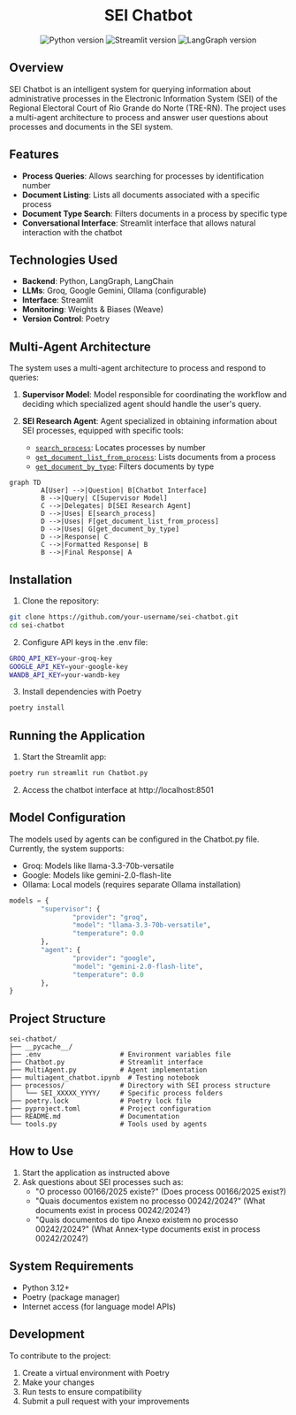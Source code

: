 <h1 align="center">SEI Chatbot</h1> 

<div align="center">
    <img src="https://img.shields.io/badge/Python-3.12+-blue?logo=python" alt="Python version">
    <img src="https://img.shields.io/badge/Streamlit-1.29.0+-green?logo=streamlit" alt="Streamlit version">
    <img src="https://img.shields.io/badge/LangGraph-0.0.20+-orange" alt="LangGraph version">
</div>

## Overview

SEI Chatbot is an intelligent system for querying information about administrative processes in the Electronic Information System (SEI) of the Regional Electoral Court of Rio Grande do Norte (TRE-RN). The project uses a multi-agent architecture to process and answer user questions about processes and documents in the SEI system.

## Features

- **Process Queries**: Allows searching for processes by identification number
- **Document Listing**: Lists all documents associated with a specific process
- **Document Type Search**: Filters documents in a process by specific type
- **Conversational Interface**: Streamlit interface that allows natural interaction with the chatbot

## Technologies Used

- **Backend**: Python, LangGraph, LangChain
- **LLMs**: Groq, Google Gemini, Ollama (configurable)
- **Interface**: Streamlit
- **Monitoring**: Weights & Biases (Weave)
- **Version Control**: Poetry

## Multi-Agent Architecture

The system uses a multi-agent architecture to process and respond to queries:

1. **Supervisor Model**: Model responsible for coordinating the workflow and deciding which specialized agent should handle the user's query.

2. **SEI Research Agent**: Agent specialized in obtaining information about SEI processes, equipped with specific tools:
     - [`search_process`](tools.py): Locates processes by number
     - [`get_document_list_from_process`](tools.py): Lists documents from a process
     - [`get_document_by_type`](tools.py): Filters documents by type

```mermaid
graph TD
        A[User] -->|Question| B[Chatbot Interface]
        B -->|Query| C[Supervisor Model]
        C -->|Delegates| D[SEI Research Agent]
        D -->|Uses| E[search_process]
        D -->|Uses| F[get_document_list_from_process]
        D -->|Uses| G[get_document_by_type]
        D -->|Response| C
        C -->|Formatted Response| B
        B -->|Final Response| A
```
## Installation
1. Clone the repository:
```bash
git clone https://github.com/your-username/sei-chatbot.git
cd sei-chatbot
```

2. Configure API keys in the .env file:
```bash
GROQ_API_KEY=your-groq-key
GOOGLE_API_KEY=your-google-key
WANDB_API_KEY=your-wandb-key
```

3. Install dependencies with Poetry
```bash
poetry install
```
## Running the Application

1. Start the Streamlit app:
```bash
poetry run streamlit run Chatbot.py
```

2. Access the chatbot interface at http://localhost:8501


## Model Configuration
The models used by agents can be configured in the Chatbot.py file. Currently, the system supports:

- Groq: Models like llama-3.3-70b-versatile
- Google: Models like gemini-2.0-flash-lite
- Ollama: Local models (requires separate Ollama installation)

```python
models = {
        "supervisor": {
                "provider": "groq",
                "model": "llama-3.3-70b-versatile",
                "temperature": 0.0
        },
        "agent": {
                "provider": "google",
                "model": "gemini-2.0-flash-lite",
                "temperature": 0.0
        },
}
```

## Project Structure

```
sei-chatbot/
├── __pycache__/
├── .env                    # Environment variables file
├── Chatbot.py              # Streamlit interface
├── MultiAgent.py           # Agent implementation
├── multiagent_chatbot.ipynb  # Testing notebook
├── processos/              # Directory with SEI process structure
│   └── SEI_XXXXX_YYYY/     # Specific process folders
├── poetry.lock             # Poetry lock file
├── pyproject.toml          # Project configuration
├── README.md               # Documentation
└── tools.py                # Tools used by agents
```

## How to Use
1. Start the application as instructed above
1. Ask questions about SEI processes such as:
    - "O processo 00166/2025 existe?" (Does process 00166/2025 exist?)
    - "Quais documentos existem no processo 00242/2024?" (What documents exist in process 00242/2024?)
    - "Quais documentos do tipo Anexo existem no processo 00242/2024?" (What Annex-type documents exist in process 00242/2024?)

## System Requirements
- Python 3.12+
- Poetry (package manager)
- Internet access (for language model APIs)

## Development
To contribute to the project:

1. Create a virtual environment with Poetry
1. Make your changes
1. Run tests to ensure compatibility
1. Submit a pull request with your improvements
